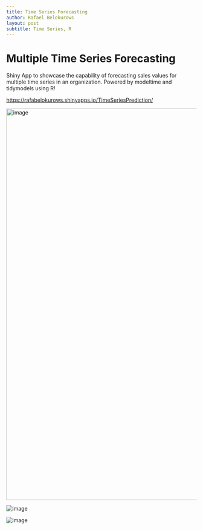 ```yaml
---
title: Time Series Forecasting
author: Rafael Belokurows
layout: post
subtitle: Time Series, R
---
```


# Multiple Time Series Forecasting

Shiny App to showcase the capability of forecasting sales values for multiple time series in an organization. Powered by modeltime and tidymodels using R!

https://rafabelokurows.shinyapps.io/TimeSeriesPrediction/

<img width="1034" alt="image" src="https://github.com/rafabelokurows/rafabelokurows.github.io/assets/55976107/c925b01a-566d-4cf9-8e95-d462571ef7da">

![image](https://github.com/rafabelokurows/rafabelokurows.github.io/assets/55976107/f0933dd2-9ffc-4b15-865a-e9fb1c5d9ad2)

![image](https://github.com/rafabelokurows/rafabelokurows.github.io/assets/55976107/b50120a5-2b4d-4fad-b4f7-7362b137bf46)




